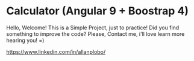 # Calculator (Angular 9 + Boostrap 4)
Hello, Welcome! This is a Simple Project, just to practice!
Did you find something to improve the code?
Please, Contact me, i'll love learn more hearing you! =)

https://www.linkedin.com/in/allanplobo/
